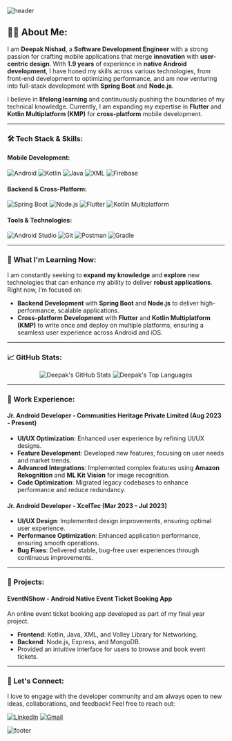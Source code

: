 
![header](https://capsule-render.vercel.app/api?type=waving&color=gradient&height=180&section=header&text=Hello%20👋%20I'm%20Deepak%20Nishad&fontSize=35&fontColor=fff)

## 👨‍💻 About Me:

I am **Deepak Nishad**, a **Software Development Engineer** with a strong passion for crafting mobile applications that merge **innovation** with **user-centric design**. With **1.9 years** of experience in **native Android development**, I have honed my skills across various technologies, from front-end development to optimizing performance, and am now venturing into full-stack development with **Spring Boot** and **Node.js**.

I believe in **lifelong learning** and continuously pushing the boundaries of my technical knowledge. Currently, I am expanding my expertise in **Flutter** and **Kotlin Multiplatform (KMP)** for **cross-platform** mobile development.

---

### 🛠 Tech Stack & Skills:
#### **Mobile Development**:
<p>
  <img src="https://img.shields.io/badge/Android-3DDC84?style=for-the-badge&logo=android&logoColor=white" alt="Android" />
  <img src="https://img.shields.io/badge/Kotlin-0095D5?style=for-the-badge&logo=kotlin&logoColor=white" alt="Kotlin" />
  <img src="https://img.shields.io/badge/Java-007396?style=for-the-badge&logo=java&logoColor=white" alt="Java" />
  <img src="https://img.shields.io/badge/XML-007ACC?style=for-the-badge&logo=xml&logoColor=white" alt="XML" />
  <img src="https://img.shields.io/badge/Firebase-FFCA28?style=for-the-badge&logo=firebase&logoColor=black" alt="Firebase" />
</p>

#### **Backend & Cross-Platform**:
<p>
  <img src="https://img.shields.io/badge/Spring%20Boot-6DB33F?style=for-the-badge&logo=springboot&logoColor=white" alt="Spring Boot" />
  <img src="https://img.shields.io/badge/Node.js-339933?style=for-the-badge&logo=nodedotjs&logoColor=white" alt="Node.js" />
  <img src="https://img.shields.io/badge/Flutter-02569B?style=for-the-badge&logo=flutter&logoColor=white" alt="Flutter" />
  <img src="https://img.shields.io/badge/Kotlin%20Multiplatform-7F52FF?style=for-the-badge&logo=kotlin&logoColor=white" alt="Kotlin Multiplatform" />
</p>

#### **Tools & Technologies**:
<p>
  <img src="https://img.shields.io/badge/Android%20Studio-3DDC84?style=for-the-badge&logo=android-studio&logoColor=white" alt="Android Studio" />
  <img src="https://img.shields.io/badge/Git-F05032?style=for-the-badge&logo=git&logoColor=white" alt="Git" />
  <img src="https://img.shields.io/badge/Postman-FF6C37?style=for-the-badge&logo=postman&logoColor=white" alt="Postman" />
  <img src="https://img.shields.io/badge/Gradle-02303A?style=for-the-badge&logo=gradle&logoColor=white" alt="Gradle" />
</p>

---

### 🌟 What I'm Learning Now:
I am constantly seeking to **expand my knowledge** and **explore** new technologies that can enhance my ability to deliver **robust applications**. Right now, I’m focused on:

- **Backend Development** with **Spring Boot** and **Node.js** to deliver high-performance, scalable applications.
- **Cross-platform Development** with **Flutter** and **Kotlin Multiplatform (KMP)** to write once and deploy on multiple platforms, ensuring a seamless user experience across Android and iOS.

---

### 📈 GitHub Stats:
<p align="center">
  <img src="https://github-readme-stats.vercel.app/api?username=deepak-nishad&show_icons=true&theme=radical" alt="Deepak's GitHub Stats"/>
  <img src="https://github-readme-stats.vercel.app/api/top-langs/?username=deepak-nishad&layout=compact&theme=radical" alt="Deepak's Top Languages"/>
</p>

---

### 💼 Work Experience:
#### **Jr. Android Developer - Communities Heritage Private Limited** (Aug 2023 - Present)
- **UI/UX Optimization**: Enhanced user experience by refining UI/UX designs.
- **Feature Development**: Developed new features, focusing on user needs and market trends.
- **Advanced Integrations**: Implemented complex features using **Amazon Rekognition** and **ML Kit Vision** for image recognition.
- **Code Optimization**: Migrated legacy codebases to enhance performance and reduce redundancy.

#### **Jr. Android Developer - XcelTec (Mar 2023 - Jul 2023)**
- **UI/UX Design**: Implemented design improvements, ensuring optimal user experience.
- **Performance Optimization**: Enhanced application performance, ensuring smooth operations.
- **Bug Fixes**: Delivered stable, bug-free user experiences through continuous improvements.

---

### 🚀 Projects:
#### **EventNShow** - Android Native Event Ticket Booking App
An online event ticket booking app developed as part of my final year project.

- **Frontend**: Kotlin, Java, XML, and Volley Library for Networking.
- **Backend**: Node.js, Express, and MongoDB.
- Provided an intuitive interface for users to browse and book event tickets.

---

### 🔗 Let's Connect:
I love to engage with the developer community and am always open to new ideas, collaborations, and feedback! Feel free to reach out:

<p>
  <a href="https://www.linkedin.com/in/ideepaknishadd"><img src="https://img.shields.io/badge/LinkedIn-%230077B5.svg?style=for-the-badge&logo=linkedin&logoColor=white" alt="LinkedIn"/></a>
  <a href="mailto:ideepaknishadd@gmail.com"><img src="https://img.shields.io/badge/Gmail-D14836?style=for-the-badge&logo=gmail&logoColor=white" alt="Gmail"/></a>
</p>

![footer](https://capsule-render.vercel.app/api?type=waving&color=gradient&height=100&section=footer)
